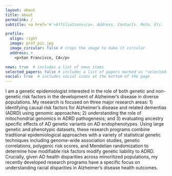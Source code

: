 ```yaml
---
layout: about
title: about
permalink: /
subtitle: <a href='#'>Affiliations</a>. Address. Contacts. Moto. Etc.

profile:
  align: right
  image: prof_pic.jpg
  image_circular: false # crops the image to make it circular
  address: >
    <p>San Francisco, CA</p>

news: true  # includes a list of news items
selected_papers: false # includes a list of papers marked as "selected={true}"
social: true  # includes social icons at the bottom of the page
---
```


I am a genetic epidemiologist interested in the role of both genetic and non-genetic risk factors in the development of Alzheimer’s disease in diverse populations. My research is focused on three major research areas: 1) identifying causal risk factors for Alzheimer’s disease and related dementias (ADRD) using genomic approaches; 2) understanding the role of mitochondrial genomics in ADRD pathogenesis; and 3) evaluating ancestry specific effects of AD genetic variants on AD endophenotypes. Using large genetic and phenotypic datasets, these research programs combine traditional epidemiological approaches with a variety of statistical genetic techniques including genome-wide association studies, genetic correlations, polygenic risk scores, and Mendelian randomization to determine how modifiable risk factors modify genetic liability to ADRD. Crucially, given AD health disparities across minoritized populations, my recently developed research programs have a specific focus on understanding racial disparities in Alzheimer’s disease health outcomes.